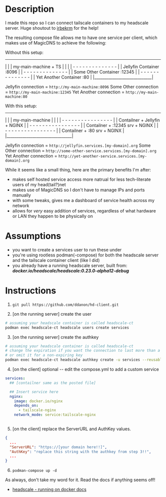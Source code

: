 # Description

I made this repo so I can connect tailscale containers to my headscale server. Huge shoutout to [irbekrm](https://github.com/irbekrm) for the help!

The resulting compose file allows me to have one service per client, which makes use of MagicDNS to achieve the following:

Without this setup:

  _____________________________
 |                             |
 |     my-main-machine + TS    |
 |                             |
 | - - - - - - - - - - - - - - |
 | Jellyfin Container   :8096  |
 | - - - - - - - - - - - - - - |
 | Some Other Container :12345 |
 | - - - - - - - - - - - - - - |
 | Yet Another Container :80   |
 |_____________________________|

 Jellyfin connection = `http://my-main-machine:8096`
 Some Other connection = `http://my-main-machine:12345`
 Yet Another connection = `http://my-main-machine:80`

With this setup:

  _________________________________
 |                                 |
 |     my-main-machine             |
 |                                 |
 | - - - - - - - - - - - - - - - - |
 | Contailner + Jellyfin   + NGINX |
 | - - - - - - - - - - - - - - - - |
 | Contailner + :12345 srv + NGINX |
 | - - - - - - - - - - - - - - - - |
 | Contailner + :80 srv    + NGINX |
 |_________________________________|

 Jellyfin connection = `http://jellyfin.services.[my-domain].org`
 Some Other connection = `http://some-other-service.services.[my-domain].org`
 Yet Another connection = `http://yet-another-service.services.[my-domain].org`


While it seems like a small thing, here are the primary benefits I'm after:
- makes self hosted service access more natrual for less tech-literate users of my head(tail?)net
- makes use of MagicDNS so I don't have to manage IPs and ports manually
- with some tweaks, gives me a dashboard of service health across my network
- allows for _very_ easy addition of services, regardless of what hardware or LAN they happen to be physically on

# Assumptions

- you want to create a services user to run these under
- you're using rootless podman(-compose) for both the headscale server and the tailscale container client (like I did)
- you already have a running headscale server, built from: _**docker.io/headscale/headscale:0.23.0-alpha12-debug**_

# Instructions

1. `git pull https://github.com/ddanon/hd-client.git`

2. [on the running server] create the user

```bash
# assuming your headscale container is called headscale-ct
podman exec headscale-ct headscale users create services
```

3. [on the running server] create the authkey

```bash
# assuming your headscale container is called headscale-ct
# change the expiration if you want the connection to last more than a day
# or omit it for a non-expiring key
podman exec headscale-ct headscale authkey create -u services --reusable --expiration 24h
```

4. [on the client] optional -- edit the compose.yml to add a custom service

```compose.yml
services:
  ## [contailner same as the posted file]

  ## Insert service here
  nginx:
    image: docker.io/nginx
    depends_on:
      - tailscale-nginx
    network_mode: service:tailscale-nginx
  
```

5. [on the client] replace the ServerURL and AuthKey values.

```json
{
  ...
  "ServerURL": "https://[your domain here!!]",
  "AuthKey": "replace this string with the authkey from step 3!!",
  ...
}
```

6. `podman-compose up -d`

As always, don't take my word for it. Read the docs if anything seems off!

- [headscale - running on docker docs](https://github.com/juanfont/headscale/blob/main/docs/running-headscale-container.md)
